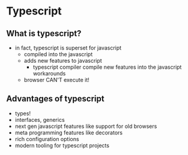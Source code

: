 # Typescript
## What is typescript?
- in fact, typescript is superset for javascript
    - compiled into the javascript
    - adds new features to javascript
        - typescript compiler compile new features into the javascript workarounds
    - browser CAN'T execute it!
## Advantages of typescript
- types!
- interfaces, generics
- next gen javascript features like support for old browsers
- meta programming features like decorators
- rich configuration options
- modern tooling for typescript projects    